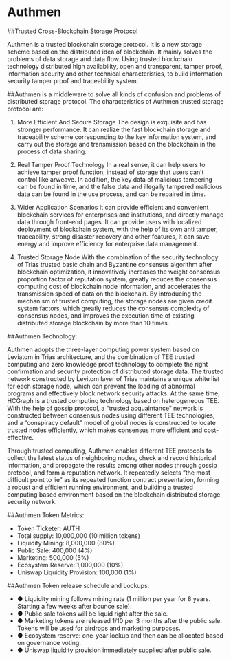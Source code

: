 # Authmen
##Trusted Cross-Blockchain Storage Protocol

Authmen is a trusted blockchain storage protocol. It is a new storage scheme based on the distributed idea of blockchain. It mainly solves the problems of data storage and data flow. Using trusted blockchain technology distributed high availability, open and transparent, tamper proof, information security and other technical characteristics, to build information security tamper proof and traceability system.

##Authmen is a middleware to solve all kinds of confusion and problems of distributed storage protocol. The characteristics of Authmen trusted storage protocol are:

1. More Efficient And Secure Storage
The design is exquisite and has stronger performance. It can realize the fast blockchain storage and traceability scheme corresponding to the key information system, and carry out the storage and transmission based on the blockchain in the process of data sharing.

2. Real Tamper Proof Technology
In a real sense, it can help users to achieve tamper proof function, instead of storage that users can’t control like arweave. In addition, the key data of malicious tampering can be found in time, and the false data and illegally tampered malicious data can be found in the use process, and can be repaired in time.

3. Wider Application Scenarios
It can provide efficient and convenient blockchain services for enterprises and institutions, and directly manage data through front-end pages. It can provide users with localized deployment of blockchain system, with the help of its own anti tamper, traceability, strong disaster recovery and other features, it can save energy and improve efficiency for enterprise data management.

4. Trusted Storage Node
With the combination of the security technology of Trias trusted basic chain and Byzantine consensus algorithm after blockchain optimization, it innovatively increases the weight consensus proportion factor of reputation system, greatly reduces the consensus computing cost of blockchain node information, and accelerates the transmission speed of data on the blockchain. By introducing the mechanism of trusted computing, the storage nodes are given credit system factors, which greatly reduces the consensus complexity of consensus nodes, and improves the execution time of existing distributed storage blockchain by more than 10 times.

##Authmen Technology: 

Authmen adopts the three-layer computing power system based on Leviatom in Trias architecture, and the combination of TEE trusted computing and zero knowledge proof technology to complete the right confirmation and security protection of distributed storage data.
The trusted network constructed by Levitom layer of Trias maintains a unique white list for each storage node, which can prevent the loading of abnormal programs and effectively block network security attacks. At the same time, HCGraph is a trusted computing technology based on heterogeneous TEE. With the help of gossip protocol, a “trusted acquaintance” network is constructed between consensus nodes using different TEE technologies, and a “conspiracy default” model of global nodes is constructed to locate trusted nodes efficiently, which makes consensus more efficient and cost-effective.

Through trusted computing, Authmen enables different TEE protocols to collect the latest status of neighboring nodes, check and record historical information, and propagate the results among other nodes through gossip protocol, and form a reputation network. It repeatedly selects “the most difficult point to lie” as its repeated function contract presentation, forming a robust and efficient running environment, and building a trusted computing based environment based on the blockchain distributed storage security network.


##Authmen Token Metrics:

- Token Ticketer: AUTH
- Total supply: 10,000,000 (10 million tokens)
- Liquidity Mining: 8,000,000 (80%)
- Public Sale: 400,000 (4%)
- Marketing: 500,000 (5%)
- Ecosystem Reserve: 1,000,000 (10%)
- Uniswap Liquidity Provision: 100,000 (1%)


##Authmen Token release schedule and Lockups:

- ● Liquidity mining follows mining rate (1 million per year for 8 years. Starting a few weeks after bounce sale).
- ● Public sale tokens will be liquid right after the sale.
- ● Marketing tokens are released 1/10 per 3 months after the public sale. Tokens will be used for airdrops and marketing purposes.
- ● Ecosystem reserve: one-year lockup and then can be allocated based on governance voting.
- ● Uniswap liquidity provision immediately supplied after public sale.
